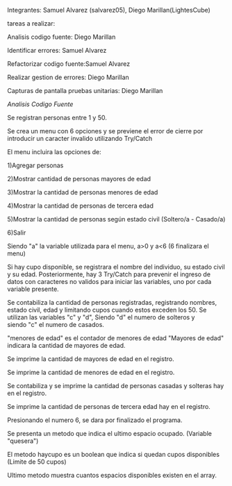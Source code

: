Integrantes: Samuel Alvarez (salvarez05), 
Diego Marillan(LightesCube)

tareas a realizar:

Analisis codigo fuente: Diego Marillan

Identificar errores: Samuel Alvarez

Refactorizar codigo fuente:Samuel Alvarez

Realizar gestion de errores: Diego Marillan

Capturas de pantalla pruebas unitarias: Diego Marillan

*Analisis Codigo Fuente*

Se registran personas entre 1 y 50.

Se crea un menu con 6 opciones y se previene el error de cierre por introducir un caracter invalido utilizando Try/Catch

El menu incluira las opciones de:

1)Agregar personas

2)Mostrar cantidad de personas mayores de edad

3)Mostrar la cantidad de personas menores de edad

4)Mostrar la cantidad de personas de tercera edad

5)Mostrar la cantidad de personas según estado civil (Soltero/a - Casado/a)

6)Salir

Siendo "a" la variable utilizada para el menu, a>0 y a<6 (6 finalizara el menu)

Si hay cupo disponible, se registrara el nombre del individuo, su estado civil y su edad. 
Posteriormente, hay 3 Try/Catch para prevenir el ingreso de datos con caracteres no validos para iniciar las variables, uno por cada variable presente.

Se contabiliza la cantidad de personas registradas, registrando nombres, estado civil, edad y limitando cupos cuando estos exceden los 50. 
Se utilizan las variables "c" y "d",
Siendo "d" el numero de solteros y  
siendo "c" el numero de casados.

"menores de edad" es el contador de menores de edad
"Mayores de edad" indicara la cantidad de mayores de edad.


Se imprime la cantidad de mayores de edad en el registro.

Se imprime la cantidad de menores de edad en el registro.

Se contabiliza y se imprime la cantidad de personas casadas y solteras hay en el registro.

Se imprime la cantidad de personas de tercera edad hay en el registro.

Presionando el numero 6, se dara por finalizado el programa.

Se presenta un metodo que indica el ultimo espacio ocupado. (Variable "quesera")

El metodo haycupo es un boolean que indica si quedan cupos disponibles (Limite de 50 cupos)

Ultimo metodo muestra cuantos espacios disponibles existen en el array.







